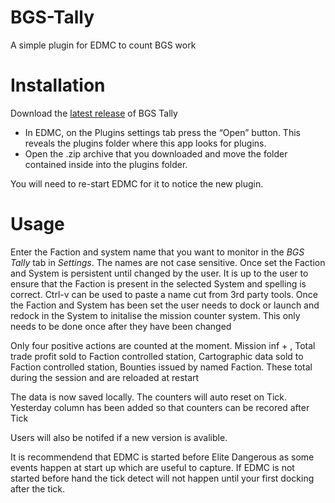 # BGS-Tally
A simple plugin for EDMC to count BGS work

# Installation
Download the [latest release](https://github.com/tezw21/BGS-Tally/releases/tag/1.2.3) of BGS Tally
 - In EDMC, on the Plugins settings tab press the “Open” button. This reveals the plugins folder where this app looks for plugins.
 - Open the .zip archive that you downloaded and move the folder contained inside into the plugins folder.

You will need to re-start EDMC for it to notice the new plugin.

# Usage
Enter the Faction and system name that you want to monitor in the *BGS Tally* tab in *Settings*. The names are not case sensitive. Once set the Faction and System is persistent until changed by the user. It is up to the user to ensure that the Faction is present in the selected System and spelling is correct. Ctrl-v can be used to paste a name cut from 3rd party tools. 
Once the Faction and System has been set the user needs to dock or launch and redock in the System to initalise the mission counter system. This only needs to be done once after they have been changed

Only four positive actions are counted at the moment. Mission inf + , Total trade profit sold to Faction controlled station, Cartographic data sold to Faction controlled station, Bounties issued by named Faction. These total during the session and are reloaded at restart

The data is now saved locally. The counters will auto reset on Tick. Yesterday column has been added so that counters can be recored after Tick

Users will also be notifed if a new version is avalible.

It is recommendend that EDMC is started before Elite Dangerous as some events happen at start up which are useful to capture. If EDMC is not started before hand the tick detect will not happen until your first docking after the tick.
